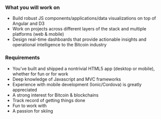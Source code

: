 ### What you will work on
- Build robust JS components/applications/data visualizations on top of Angular and D3
- Work on projects across different layers of the stack and multiple platforms (web & mobile)
- Design real-time dashboards that provide actionable insights and operational intelligence to the Bitcoin industry

### Requirements
- You've built and shipped a nontrivial HTML5 app (desktop or mobile), whether for fun or for work
- Deep knowledge of Javascript and MVC frameworks
- Experience with mobile development (Ionic/Cordova) is greatly appreciated
- A strong interest for Bitcoin & blockchains
- Track record of getting things done
- Fun to work with
- A passion for skiing
